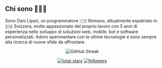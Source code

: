 ## Chi sono 👨🏻‍💻

<!-- <div style="text-align:center; margin-bottom: 20px;">
  <img src="https://avatars.githubusercontent.com/u/64545085?v=4" alt="me" style="display:block; margin:auto; margin-bottom: 20px; width:80px;" />
</div> -->

Sono Dani Lipari, un programmatore 🇮🇹 Romano, attualmente espatriato in 🇨🇭 Svizzera, molto appassionato del proprio lavoro con 5 anni di esperienza nello sviluppo di soluzioni web, mobile, bot e software personalizzati. Adoro sperimentare con le ultime tecnologie e sono sempre alla ricerca di nuove sfide da affrontare.

<div align="center">
  <img src="https://github-readme-streak-stats.herokuapp.com/?user=danilipari&theme=github" alt="GitHub Streak">
  <!-- <img src="https://github-readme-stats.vercel.app/api/top-langs/?username=danilipari&theme=onedark"/> -->
  <!-- <img src="https://github-profile-summary-cards.vercel.app/api/cards/profile-details?username=danilipari&theme=github"/> -->
</div>



<p align="center">
  <a href="https://github.com/danilipari?tab=repositories&sort=stargazers">
    <img alt="total stars" title="Total stars on GitHub" src="https://custom-icon-badges.demolab.com/github/stars/danilipari?color=55960c&style=for-the-badge&labelColor=488207&logo=star"/></a>
  <a href="https://github.com/danilipari?tab=followers">
    <img alt="followers" title="Follow me on Github" src="https://custom-icon-badges.demolab.com/github/followers/danilipari?color=236ad3&labelColor=1155ba&style=for-the-badge&logo=person-add&label=Follow&logoColor=white"/></a>
<a href="https://www.linkedin.com/in/dani-lipari-developer/">
</p>
